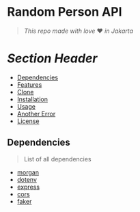 # **Random Person API**
> _This repo made with love_  :heart: _in Jakarta_

# _Section Header_
* [Dependencies](#dependencies)
* [Features](#features)
* [Clone](#clone)
* [Installation](#installation)
* [Usage](#usage)
* [Another Error](#another-error)
* [License](#license)

## Dependencies
> List of all dependencies
* [morgan](https://www.npmjs.com/package/morgan)
* [dotenv](https://www.npmjs.com/package/dotenv)
* [express](https://www.npmjs.com/package/express)
* [cors](https://www.npmjs.com/package/cors)
* [faker](https://www.npmjs.com/package/faker)
